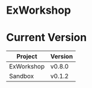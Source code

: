 # ExWorkshop

# Current Version
| Project    | Version |
|------------|---------|
| ExWorkshop | v0.8.0  |
| Sandbox    | v0.1.2  |
